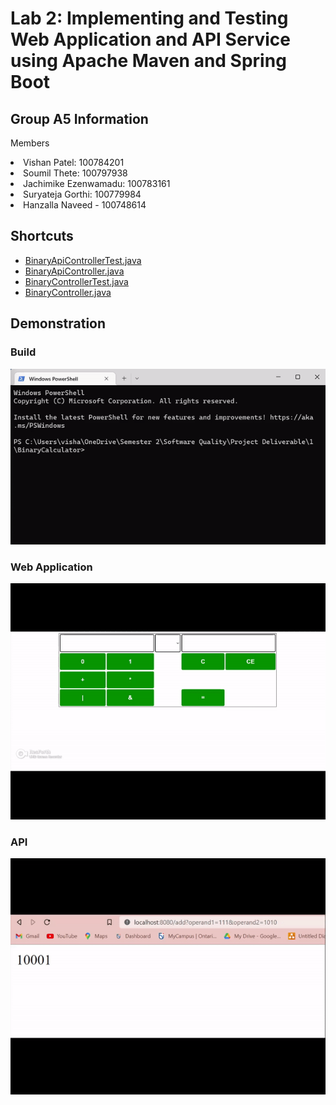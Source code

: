 # Lab 2: Implementing and Testing Web Application and API Service using Apache Maven and Spring Boot

## Group A5 Information
<p>Members</p>
  <li>Vishan Patel: 100784201</li>
  <li>Soumil Thete: 100797938</li>
  <li>Jachimike Ezenwamadu: 100783161</li>
  <li>Suryateja Gorthi: 100779984</li>
  <li>Hanzalla Naveed - 100748614</li>

## Shortcuts
- [BinaryApiControllerTest.java](https://github.com/23Vishan/Software-Quality/blob/main/src/test/java/com.ontariotechu.sofe3980U/BinaryControllerTest.java)
- [BinaryApiController.java](https://github.com/23Vishan/Software-Quality/blob/main/src/main/java/com.ontariotechu.sofe3980U/BinaryAPIController.java)
- [BinaryControllerTest.java](https://github.com/23Vishan/Software-Quality/blob/main/src/test/java/com.ontariotechu.sofe3980U/BinaryControllerTest.java)
- [BinaryController.java](https://github.com/23Vishan/Software-Quality/blob/main/src/main/java/com.ontariotechu.sofe3980U/BinaryController.java)

## Demonstration
### Build
![](https://github.com/23Vishan/Software-Quality/blob/main/Images/build.gif)

### Web Application
![](https://github.com/23Vishan/Software-Quality/blob/main/Images/web.gif)

### API
![](https://github.com/23Vishan/Software-Quality/blob/main/Images/api.gif)

